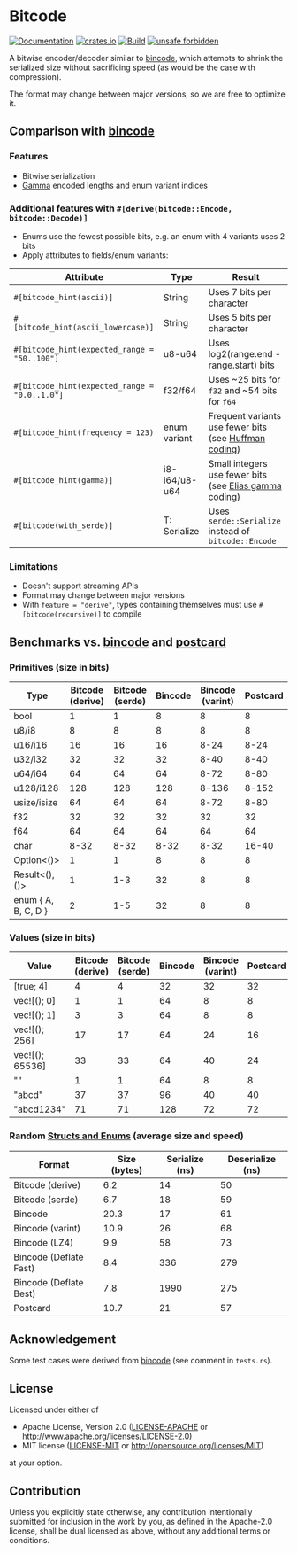 # Bitcode
[![Documentation](https://docs.rs/bitcode/badge.svg)](https://docs.rs/bitcode)
[![crates.io](https://img.shields.io/crates/v/bitcode.svg)](https://crates.io/crates/bitcode)
[![Build](https://github.com/SoftbearStudios/bitcode/actions/workflows/build.yml/badge.svg)](https://github.com/SoftbearStudios/bitcode/actions/workflows/build.yml)
[![unsafe forbidden](https://img.shields.io/badge/unsafe-forbidden-success.svg)](https://github.com/rust-secure-code/safety-dance/)

A bitwise encoder/decoder similar to [bincode](https://github.com/bincode-org/bincode), which attempts to shrink the serialized size without sacrificing speed (as would be the case with compression).

The format may change between major versions, so we are free to optimize it.

## Comparison with [bincode](https://github.com/bincode-org/bincode)

### Features

- Bitwise serialization
- [Gamma](https://en.wikipedia.org/wiki/Elias_gamma_coding) encoded lengths and enum variant indices

### Additional features with `#[derive(bitcode::Encode, bitcode::Decode)]`

- Enums use the fewest possible bits, e.g. an enum with 4 variants uses 2 bits
- Apply attributes to fields/enum variants:

| Attribute                                     | Type          | Result                                                                                                     |
|-----------------------------------------------|---------------|------------------------------------------------------------------------------------------------------------|
| `#[bitcode_hint(ascii)]`                      | String        | Uses 7 bits per character                                                                                  |
| `#[bitcode_hint(ascii_lowercase)]`            | String        | Uses 5 bits per character                                                                                  |
| `#[bitcode_hint(expected_range = "50..100"]`  | u8-u64        | Uses log2(range.end - range.start) bits                                                                    |
| `#[bitcode_hint(expected_range = "0.0..1.0"]` | f32/f64       | Uses ~25 bits for `f32` and ~54 bits for `f64`                                                             |
| `#[bitcode_hint(frequency = 123)`             | enum variant  | Frequent variants use fewer bits (see [Huffman coding](https://en.wikipedia.org/wiki/Huffman_coding))      |
| `#[bitcode_hint(gamma)]`                      | i8-i64/u8-u64 | Small integers use fewer bits (see [Elias gamma coding](https://en.wikipedia.org/wiki/Elias_gamma_coding)) |
| `#[bitcode(with_serde)]`                      | T: Serialize  | Uses `serde::Serialize` instead of `bitcode::Encode`                                                       |

### Limitations

- Doesn't support streaming APIs
- Format may change between major versions
- With `feature = "derive"`, types containing themselves must use `#[bitcode(recursive)]` to compile

## Benchmarks vs. [bincode](https://github.com/bincode-org/bincode) and [postcard](https://github.com/jamesmunns/postcard)

### Primitives (size in bits)

| Type                | Bitcode (derive) | Bitcode (serde) | Bincode | Bincode (varint) | Postcard |
|---------------------|------------------|-----------------|---------|------------------|----------|
| bool                | 1                | 1               | 8       | 8                | 8        |
| u8/i8               | 8                | 8               | 8       | 8                | 8        |
| u16/i16             | 16               | 16              | 16      | 8-24             | 8-24     |
| u32/i32             | 32               | 32              | 32      | 8-40             | 8-40     |
| u64/i64             | 64               | 64              | 64      | 8-72             | 8-80     |
| u128/i128           | 128              | 128             | 128     | 8-136            | 8-152    |
| usize/isize         | 64               | 64              | 64      | 8-72             | 8-80     |
| f32                 | 32               | 32              | 32      | 32               | 32       |
| f64                 | 64               | 64              | 64      | 64               | 64       |
| char                | 8-32             | 8-32            | 8-32    | 8-32             | 16-40    |
| Option<()>          | 1                | 1               | 8       | 8                | 8        |
| Result<(), ()>      | 1                | 1-3             | 32      | 8                | 8        |
| enum { A, B, C, D } | 2                | 1-5             | 32      | 8                | 8        |

### Values (size in bits)

| Value               | Bitcode (derive) | Bitcode (serde) | Bincode | Bincode (varint) | Postcard |
|---------------------|------------------|-----------------|---------|------------------|----------|
| [true; 4]           | 4                | 4               | 32      | 32               | 32       |
| vec![(); 0]         | 1                | 1               | 64      | 8                | 8        |
| vec![(); 1]         | 3                | 3               | 64      | 8                | 8        |
| vec![(); 256]       | 17               | 17              | 64      | 24               | 16       |
| vec![(); 65536]     | 33               | 33              | 64      | 40               | 24       |
| ""                  | 1                | 1               | 64      | 8                | 8        |
| "abcd"              | 37               | 37              | 96      | 40               | 40       |
| "abcd1234"          | 71               | 71              | 128     | 72               | 72       |


### Random [Structs and Enums](https://github.com/SoftbearStudios/bitcode/blob/2a47235eee64f4a7c49ad1841a5b509abd2d0e99/src/benches.rs#L16-L88) (average size and speed)

| Format                 | Size (bytes) | Serialize (ns) | Deserialize (ns) |
|------------------------|--------------|----------------|------------------|
| Bitcode (derive)       | 6.2          | 14             | 50               |
| Bitcode (serde)        | 6.7          | 18             | 59               |
| Bincode                | 20.3         | 17             | 61               |
| Bincode (varint)       | 10.9         | 26             | 68               |
| Bincode (LZ4)          | 9.9          | 58             | 73               |
| Bincode (Deflate Fast) | 8.4          | 336            | 279              |
| Bincode (Deflate Best) | 7.8          | 1990           | 275              |
| Postcard               | 10.7         | 21             | 57               |

## Acknowledgement

Some test cases were derived from [bincode](https://github.com/bincode-org/bincode) (see comment in `tests.rs`).

## License

Licensed under either of

 * Apache License, Version 2.0
   ([LICENSE-APACHE](LICENSE-APACHE) or http://www.apache.org/licenses/LICENSE-2.0)
 * MIT license
   ([LICENSE-MIT](LICENSE-MIT) or http://opensource.org/licenses/MIT)

at your option.

## Contribution

Unless you explicitly state otherwise, any contribution intentionally submitted
for inclusion in the work by you, as defined in the Apache-2.0 license, shall be
dual licensed as above, without any additional terms or conditions.